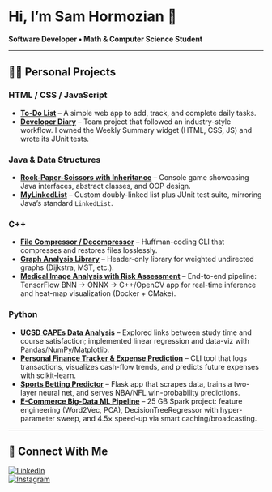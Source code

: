 # Hi, I’m **Sam Hormozian** 👋  
**Software Developer • Math & Computer Science Student**

---

## 👨‍💻 Personal Projects

### HTML / CSS / JavaScript
- **[To-Do List](https://github.com/SamHormozian/To-Do-List)** – A simple web app to add, track, and complete daily tasks.  
- **[Developer Diary](https://github.com/SamHormozian/cse110-sp24-group18?tab=readme-ov-file)** – Team project that followed an industry-style workflow. I owned the Weekly Summary widget (HTML, CSS, JS) and wrote its JUnit tests.

### Java & Data Structures
- **[Rock-Paper-Scissors with Inheritance](https://github.com/SamHormozian/Rock-Paper-Scissors-with-Inheritance)** – Console game showcasing Java interfaces, abstract classes, and OOP design.
- **[MyLinkedList](https://github.com/SamHormozian/MyLinkedList)** – Custom doubly-linked list plus JUnit test suite, mirroring Java’s standard `LinkedList`.

### C++
- **[File Compressor / Decompressor](https://github.com/SamHormozian/File-Compress-Decompressor)** – Huffman-coding CLI that compresses and restores files losslessly.
- **[Graph Analysis Library](https://github.com/SamHormozian/Graph-Analysis-Library)** – Header-only library for weighted undirected graphs (Dijkstra, MST, etc.).
- **[Medical Image Analysis with Risk Assessment](https://github.com/SamHormozian/Medical_Image_Analysis_with_Risk_Assessment)** – End-to-end pipeline: TensorFlow BNN → ONNX → C++/OpenCV app for real-time inference and heat-map visualization (Docker + CMake).

### Python
- **[UCSD CAPEs Data Analysis](https://github.com/SamHormozian/Group124_WI24)** – Explored links between study time and course satisfaction; implemented linear regression and data-viz with Pandas/NumPy/Matplotlib.
- **[Personal Finance Tracker & Expense Prediction](https://github.com/SamHormozian/Personal_Finance_Tracker)** – CLI tool that logs transactions, visualizes cash-flow trends, and predicts future expenses with scikit-learn.
- **[Sports Betting Predictor](https://github.com/SamHormozian/Sports_Betting_Predictor)** – Flask app that scrapes data, trains a two-layer neural net, and serves NBA/NFL win-probability predictions.
- **[E-Commerce Big-Data ML Pipeline](https://github.com/SamHormozian/Big-Data-Processing-and-Model-Training)** – 25 GB Spark project: feature engineering (Word2Vec, PCA), DecisionTreeRegressor with hyper-parameter sweep, and 4.5× speed-up via smart caching/broadcasting.

---

## 🤝 Connect With Me

[![LinkedIn](https://img.shields.io/badge/LinkedIn-Sam%20Hormozian-blue?logo=linkedin&style=flat)](https://www.linkedin.com/in/sam-hormozian-29027a227/)  
[![Instagram](https://img.shields.io/badge/Instagram-@samhormozian-purple?logo=instagram&style=flat)](https://www.instagram.com/samhormozian/)

<!--
**SamHormozian/SamHormozian** is a ✨ _special_ ✨ repository because its `README.md` appears on your GitHub profile.

Here are a few ideas to get you started:
- 🔭 I’m currently working on …
- 🌱 I’m currently learning …
- 💬 Ask me about …
- 😄 Pronouns: …
- ⚡ Fun fact: …
-->

